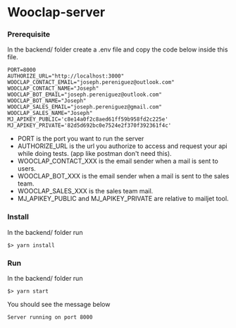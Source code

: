 # Wooclap-server

### Prerequisite
In the backend/ folder create a .env file and copy the code below inside this file.

```
PORT=8000
AUTHORIZE_URL="http://localhost:3000"
WOOCLAP_CONTACT_EMAIL="joseph.pereniguez@outlook.com"
WOOCLAP_CONTACT_NAME="Joseph"
WOOCLAP_BOT_EMAIL="joseph.pereniguez@outlook.com"
WOOCLAP_BOT_NAME="Joseph"
WOOCLAP_SALES_EMAIL="joseph.pereniguez@gmail.com"
WOOCLAP_SALES_NAME="Joseph"
MJ_APIKEY_PUBLIC='c8e14a0f2c8aed61ff59b958fd2c225e'
MJ_APIKEY_PRIVATE='82d5d692bc0e7524e2f370f392361f4c'
```

* PORT is the port you want to run the server
* AUTHORIZE_URL is the url you authorize to access and request your api while doing tests. (app like postman don't need this).
* WOOCLAP_CONTACT_XXX is the email sender when a mail is sent to users.
* WOOCLAP_BOT_XXX is the email sender when a mail is sent to the sales team.
* WOOCLAP_SALES_XXX is the sales team mail.
* MJ_APIKEY_PUBLIC and MJ_APIKEY_PRIVATE are relative to mailjet tool.

### Install
In the backend/ folder run
```
$> yarn install
```

### Run
In the backend/ folder run
```
$> yarn start
```

You should see the message below
```
Server running on port 8000
```